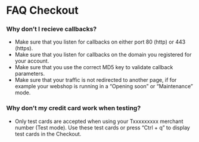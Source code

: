 # FAQ Checkout



### Why don’t I recieve callbacks?

* Make sure that you listen for callbacks on either port 80 (http) or 443 (https).
* Make sure that you listen for callbacks on the domain you registered for your account.
* Make sure that you use the correct MD5 key to validate callback parameters.
* Make sure that your traffic is not redirected to another page, if for example your webshop is running in a “Opening soon” or “Maintenance” mode.

### Why don’t my credit card work when testing?

* Only test cards are accepted when using your Txxxxxxxxx merchant number (Test mode). Use these test cards or press “Ctrl + q” to display test cards in the Checkout.